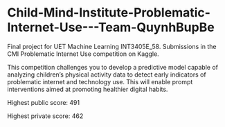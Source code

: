 # Child-Mind-Institute-Problematic-Internet-Use---Team-QuynhBupBe
Final project for UET Machine Learning INT3405E_58. Submissions in the CMI Problematic Internet Use competition on Kaggle.

This competition challenges you to develop a predictive model capable of analyzing children’s physical activity data to detect early indicators of problematic internet and technology use. This will enable prompt interventions aimed at promoting healthier digital habits.

Highest public score: 491

Highest private score: 462

